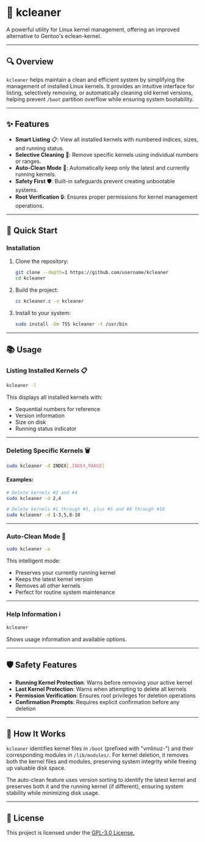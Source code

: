 # 🌱 kcleaner
A powerful utility for Linux kernel management, offering an improved alternative to Gentoo's eclean-kernel.

---
## 🔍 Overview
`kcleaner` helps maintain a clean and efficient system by simplifying the management of installed Linux kernels. It provides an intuitive interface for listing, selectively removing, or automatically cleaning old kernel versions, helping prevent `/boot` partition overflow while ensuring system bootability.

---
## ✨ Features
- **Smart Listing** 📋: View all installed kernels with numbered indices, sizes, and running status.
- **Selective Cleaning** 🎯: Remove specific kernels using individual numbers or ranges.
- **Auto-Clean Mode** 🤖: Automatically keep only the latest and currently running kernels.
- **Safety First** 🛡️: Built-in safeguards prevent creating unbootable systems.
- **Root Verification** 🔒: Ensures proper permissions for kernel management operations.

---
## 🚀 Quick Start
### Installation
1. Clone the repository:
   ```bash
   git clone --depth=1 https://github.com/username/kcleaner
   cd kcleaner
   ```
2. Build the project:
   ```bash
   cc kcleaner.c -o kcleaner
   ```
3. Install to your system:
   ```bash
   sudo install -Dm 755 kcleaner -t /usr/bin
   ```

---
## 📚 Usage
### Listing Installed Kernels 📋
```bash
kcleaner -l
```
This displays all installed kernels with:
- Sequential numbers for reference
- Version information
- Size on disk
- Running status indicator
---
### Deleting Specific Kernels 🗑️
```bash
sudo kcleaner -d INDEX[,INDEX,RANGE]
```
#### Examples:
```bash
# Delete kernels #2 and #4
sudo kcleaner -d 2,4

# Delete kernels #1 through #3, plus #5 and #8 through #10
sudo kcleaner -d 1-3,5,8-10
```

---
### Auto-Clean Mode 🧠
```bash
sudo kcleaner -a
```
This intelligent mode:
- Preserves your currently running kernel
- Keeps the latest kernel version
- Removes all other kernels
- Perfect for routine system maintenance

---
### Help Information ℹ️
```bash
kcleaner
```
Shows usage information and available options.

---
## 🛡️ Safety Features
- **Running Kernel Protection**: Warns before removing your active kernel
- **Last Kernel Protection**: Warns when attempting to delete all kernels
- **Permission Verification**: Ensures root privileges for deletion operations
- **Confirmation Prompts**: Requires explicit confirmation before any deletion

---
## 🔧 How It Works
`kcleaner` identifies kernel files in `/boot` (prefixed with "vmlinuz-") and their corresponding modules in `/lib/modules/`. For kernel deletion, it removes both the kernel files and modules, preserving system integrity while freeing up valuable disk space.

The auto-clean feature uses version sorting to identify the latest kernel and preserves both it and the running kernel (if different), ensuring system stability while minimizing disk usage.

---
## 📜 License
This project is licensed under the [GPL-3.0 License.](LICENSE)
